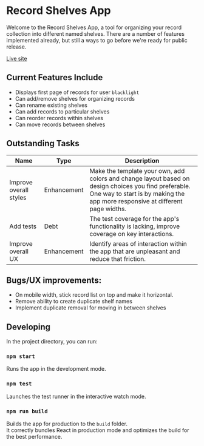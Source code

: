 # Record Shelves App

Welcome to the Record Shelves App, a tool for organizing your record collection into different named shelves. There are a number of features implemented already, but still a ways to go before we're ready for public release.

[Live site](https://record-shelves.netlify.app/)

## Current Features Include

- Displays first page of records for user `blacklight`
- Can add/remove shelves for organizing records
- Can rename existing shelves
- Can add records to particular shelves
- Can reorder records within shelves
- Can move records between shelves

## Outstanding Tasks

| Name | Type | Description |
| --- | --- | --- |
| Improve overall styles | Enhancement | Make the template your own, add colors and change layout based on design choices you find preferable. One way to start is by making the app more responsive at different page widths. |
| Add tests | Debt | The test coverage for the app's functionality is lacking, improve coverage on key interactions. |
| Improve overall UX | Enhancement | Identify areas of interaction within the app that are unpleasant and reduce that friction. |

## Bugs/UX improvements:
- On mobile width, stick record list on top and make it horizontal.
- Remove ability to create duplicate shelf names
- Implement duplicate removal for moving in between shelves

## Developing

In the project directory, you can run:

### `npm start`

Runs the app in the development mode.

### `npm test`

Launches the test runner in the interactive watch mode.

### `npm run build`

Builds the app for production to the `build` folder.\
It correctly bundles React in production mode and optimizes the build for the best performance.
